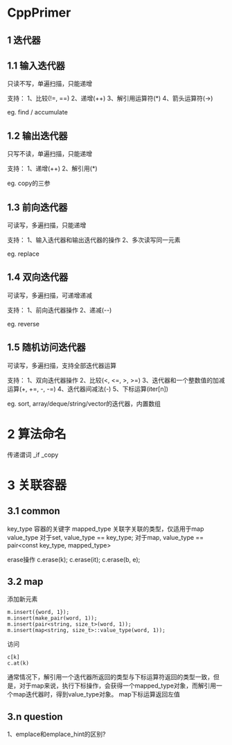# CppPrimer
## 1 迭代器

## 1.1 输入迭代器
只读不写，单遍扫描，只能递增

支持：
1、比较(!=, ==)
2、递增(++)
3、解引用运算符(*)
4、箭头运算符(->)

eg. find / accumulate

## 1.2 输出迭代器
只写不读，单遍扫描，只能递增

支持：
1、递增(++)
2、解引用(*)

eg. copy的三参

## 1.3 前向迭代器
可读写，多遍扫描，只能递增

支持：
1、输入迭代器和输出迭代器的操作
2、多次读写同一元素

eg. replace

## 1.4 双向迭代器
可读写，多遍扫描，可递增递减

支持：
1、前向迭代器操作
2、递减(--)

eg. reverse

## 1.5 随机访问迭代器
可读写，多遍扫描，支持全部迭代器运算

支持：
1、双向迭代器操作
2、比较(<, <=, >, >=)
3、迭代器和一个整数值的加减运算(+, +=, -, -=)
4、迭代器间减法(-)
5、下标运算(iter[n])

eg. sort, array/deque/string/vector的迭代器，内置数组

# 2 算法命名

传递谓词
_if
_copy

# 3 关联容器

## 3.1 common
key_type 容器的关键字
mapped_type 关联字关联的类型，仅适用于map
value_type 对于set, value_type == key_type; 对于map, value_type == pair<const key_type, mapped_type>

erase操作
c.erase(k);
c.erase(it);
c.erase(b, e);

## 3.2 map
添加新元素
```
m.insert({word, 1});
m.insert(make_pair(word, 1));
m.insert(pair<string, size_t>(word, 1));
m.insert(map<string, size_t>::value_type(word, 1));
```

访问
```
c[k]
c.at(k)
```

通常情况下，解引用一个迭代器所返回的类型与下标运算符返回的类型一致，但是，对于map来说，执行下标操作，会获得一个mapped_type对象，而解引用一个map迭代器时，得到value_type对象。
map下标运算返回左值

## 3.n question
1、emplace和emplace_hint的区别?
